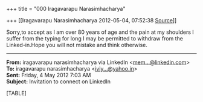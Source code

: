 +++
title = "000 Iragavarapu Narasimhacharya"

+++
[[Iragavarapu Narasimhacharya	2012-05-04, 07:52:38 [Source](https://groups.google.com/g/bvparishat/c/bvdkx81JvvU)]]



Sorry,to accept as I am over 80 years of age and the pain at my shoulders I suffer from the typing for long I may be permitted to withdraw from the Linked-in.Hope you will not mistake and think otherwise.  

------------------------------------------------------------------------

**From:** iragavarapu narasimhacharya via LinkedIn \<[mem...@linkedin.com]()\>  
**To:** iragavarapu narasimhacharya \<[iviy...@yahoo.in]()\>  
**Sent:** Friday, 4 May 2012 7:03 AM  
**Subject:** Invitation to connect on LinkedIn  

  

[TABLE]

  
  

